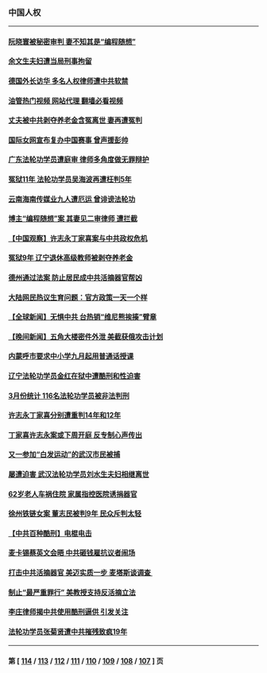 ### 中国人权
---
#### [阮晓寰被秘密审判 妻不知其是“编程随想”](../../pages/ncid278/n13973450.md?04160845) 
#### [余文生夫妇遭当局刑事拘留](../../pages/ncid278/n13973440.md?04160845) 
#### [德国外长访华 多名人权律师遭中共软禁](../../pages/ncid278/n13972866.md?04160845) 
#### [油管热门视频 网站代理 翻墙必看视频](http://138.2.39.72:81/youtube.html?epic-marker?04160845)
#### [丈夫被中共剥夺养老金含冤离世 妻再遭冤判](../../pages/ncid278/n13970514.md?04160845) 
#### [国际女网宣布复办中国赛事 曾声援彭帅](../../pages/ncid278/n13972795.md?04160845) 
#### [广东法轮功学员遭庭审 律师多角度做无罪辩护](../../pages/ncid278/n13971356.md?04160845) 
#### [冤狱11年 法轮功学员吴海波再遭枉判5年](../../pages/ncid278/n13966760.md?04160845) 
#### [云南海南传媒业九人遭厄运 曾诽谤法轮功](../../pages/ncid278/n13965138.md?04160845) 
#### [博主“编程随想”案 其妻见二审律师 遭拦截](../../pages/ncid278/n13971163.md?04160845) 
#### [【中国观察】许志永丁家喜案与中共政权危机](../../pages/ncid278/n13971140.md?04160845) 
#### [冤狱9年 辽宁退休高级教师被剥夺养老金](../../pages/ncid278/n13969844.md?04160845) 
#### [德州通过法案 防止居民成中共活摘器官帮凶](../../pages/ncid278/n13970463.md?04160845) 
#### [大陆网民热议生育问题：官方政策一天一个样](../../pages/ncid278/n13970263.md?04160845) 
#### [【全球新闻】无惧中共 台热销“维尼熊挨揍”臂章](../../pages/ncid278/n13969934.md?04160845) 
#### [【晚间新闻】五角大楼密件外泄 美截获俄攻击计划](../../pages/ncid278/n13970351.md?04160845) 
#### [内蒙呼市要求中小学九月起用普通话授课](../../pages/ncid278/n13970122.md?04160845) 
#### [辽宁法轮功学员金红在狱中遭酷刑和性迫害](../../pages/ncid278/n13969049.md?04160845) 
#### [3月份统计 116名法轮功学员被非法判刑](../../pages/ncid278/n13967624.md?04160845) 
#### [许志永丁家喜分别遭重判14年和12年](../../pages/ncid278/n13969634.md?04160845) 
#### [丁家喜许志永案或下周开庭 反专制心声传出](../../pages/ncid278/n13968216.md?04160845) 
#### [又一参加“白发运动”的武汉市民被捕](../../pages/ncid278/n13967973.md?04160845) 
#### [屡遭迫害 武汉法轮功学员刘水生夫妇相继离世](../../pages/ncid278/n13965806.md?04160845) 
#### [62岁老人车祸住院 家属指控医院诱捐器官](../../pages/ncid278/n13966860.md?04160845) 
#### [徐州铁链女案 董志民被判9年 民众斥判太轻](../../pages/ncid278/n13967091.md?04160845) 
#### [【中共百种酷刑】电棍电击](../../pages/ncid278/n13964477.md?04160845) 
#### [麦卡锡蔡英文会晤 中共砸钱雇抗议者闹场](../../pages/ncid278/n13966665.md?04160845) 
#### [打击中共活摘器官 美迈实质一步 麦塔斯谈调查 ](../../pages/ncid278/n13965753.md?04160845) 
#### [制止“最严重罪行” 美教授支持反活摘立法](../../pages/ncid278/n13965248.md?04160845) 
#### [李庄律师揭中共使用酷刑逼供 引发关注](../../pages/ncid278/n13965359.md?04160845) 
#### [法轮功学员张菊贤遭中共摧残致疯19年](../../pages/ncid278/n13962633.md?04160845) 

---
#### 第 [ [114](./114.md?04160845) / [113](./113.md?04160845) / [112](./112.md?04160845) / [111](./111.md?04160845) / [110](./110.md?04160845) / [109](./109.md?04160845) / [108](./108.md?04160845) / [107](./107.md?04160845) ] 页
